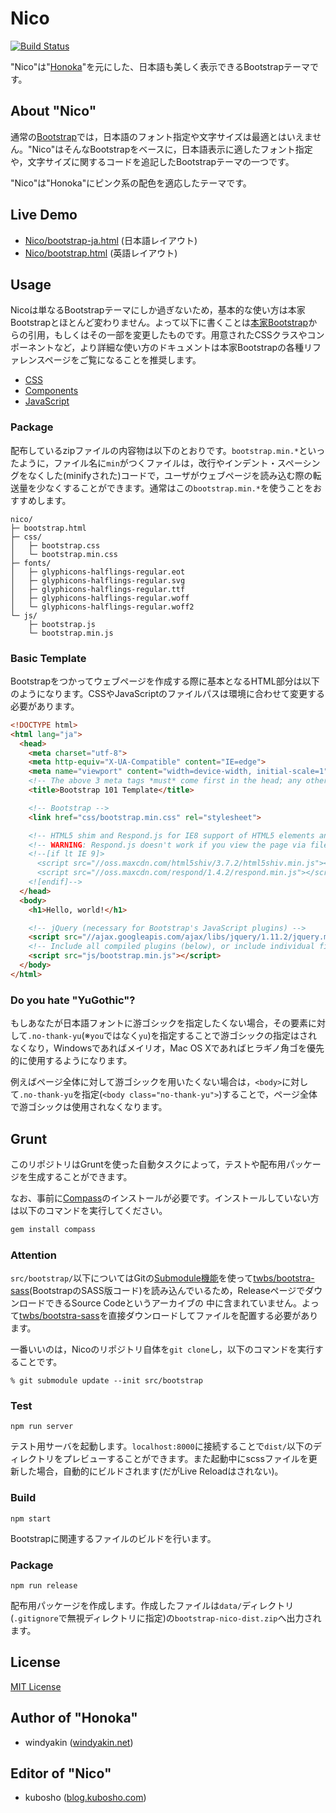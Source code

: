 # Nico

[![Build Status](https://travis-ci.org/kubosho/Nico.svg?branch=master)](https://travis-ci.org/kubosho/Nico)

"Nico"は"[Honoka](https://github.com/windyakin/Honoka)"を元にした、日本語も美しく表示できるBootstrapテーマです。

## About "Nico"

通常の[Bootstrap](//getbootstrap.com/)では，日本語のフォント指定や文字サイズは最適とはいえません。"Nico"はそんなBootstrapをベースに，日本語表示に適したフォント指定や，文字サイズに関するコードを追記したBootstrapテーマの一つです。

"Nico"は"Honoka"にピンク系の配色を適応したテーマです。

## Live Demo

 * [Nico/bootstrap-ja.html](//kubosho.github.io/Nico/bootstrap-ja.html) (日本語レイアウト)
 * [Nico/bootstrap.html](//kubosho.github.io/Nico/bootstrap.html) (英語レイアウト)

## Usage

Nicoは単なるBootstrapテーマにしか過ぎないため，基本的な使い方は本家Bootstrapとほとんど変わりません。よって以下に書くことは[本家Bootstrap](//getbootstrap.com/getting-started/)からの引用，もしくはその一部を変更したものです。用意されたCSSクラスやコンポーネントなど，より詳細な使い方のドキュメントは本家Bootstrapの各種リファレンスページをご覧になることを推奨します。

 * [CSS](//getbootstrap.com/css/)
 * [Components](//getbootstrap.com/components/)
 * [JavaScript](//getbootstrap.com/javascript/)

### Package

配布しているzipファイルの内容物は以下のとおりです。``bootstrap.min.*``といったように，ファイル名に``min``がつくファイルは，改行やインデント・スペーシングをなくした(minifyされた)コードで，ユーザがウェブページを読み込む際の転送量を少なくすることができます。通常はこの``bootstrap.min.*``を使うことをおすすめします。

```
nico/
├─ bootstrap.html
├─ css/
│   ├─ bootstrap.css
│   └─ bootstrap.min.css
├─ fonts/
│   ├─ glyphicons-halflings-regular.eot
│   ├─ glyphicons-halflings-regular.svg
│   ├─ glyphicons-halflings-regular.ttf
│   ├─ glyphicons-halflings-regular.woff
│   └─ glyphicons-halflings-regular.woff2
└─ js/
    ├─ bootstrap.js
    └─ bootstrap.min.js
```

### Basic Template

Bootstrapをつかってウェブページを作成する際に基本となるHTML部分は以下のようになります。CSSやJavaScriptのファイルパスは環境に合わせて変更する必要があります。

```html
<!DOCTYPE html>
<html lang="ja">
  <head>
    <meta charset="utf-8">
    <meta http-equiv="X-UA-Compatible" content="IE=edge">
    <meta name="viewport" content="width=device-width, initial-scale=1">
    <!-- The above 3 meta tags *must* come first in the head; any other head content must come *after* these tags -->
    <title>Bootstrap 101 Template</title>

    <!-- Bootstrap -->
    <link href="css/bootstrap.min.css" rel="stylesheet">

    <!-- HTML5 shim and Respond.js for IE8 support of HTML5 elements and media queries -->
    <!-- WARNING: Respond.js doesn't work if you view the page via file:// -->
    <!--[if lt IE 9]>
      <script src="//oss.maxcdn.com/html5shiv/3.7.2/html5shiv.min.js"></script>
      <script src="//oss.maxcdn.com/respond/1.4.2/respond.min.js"></script>
    <![endif]-->
  </head>
  <body>
    <h1>Hello, world!</h1>

    <!-- jQuery (necessary for Bootstrap's JavaScript plugins) -->
    <script src="//ajax.googleapis.com/ajax/libs/jquery/1.11.2/jquery.min.js"></script>
    <!-- Include all compiled plugins (below), or include individual files as needed -->
    <script src="js/bootstrap.min.js"></script>
  </body>
</html>
```

### Do you hate "YuGothic"?

もしあなたが日本語フォントに游ゴシックを指定したくない場合，その要素に対して``.no-thank-yu``(※``you``ではなく``yu``)を指定することで游ゴシックの指定はされなくなり，Windowsであればメイリオ，Mac OS Xであればヒラギノ角ゴを優先的に使用するようになります。

例えばページ全体に対して游ゴシックを用いたくない場合は，``<body>``に対して``.no-thank-yu``を指定(``<body class="no-thank-yu">``)することで，ページ全体で游ゴシックは使用されなくなります。

## Grunt

このリポジトリはGruntを使った自動タスクによって，テストや配布用パッケージを生成することができます。

なお、事前に[Compass](http://compass-style.org/)のインストールが必要です。インストールしていない方は以下のコマンドを実行してください。

```bash
gem install compass
```

### Attention
``src/bootstrap/``以下についてはGitの[Submodule機能](//git-scm.com/book/en/v2/Git-Tools-Submodules)を使って[twbs/bootstra-sass](//github.com/twbs/bootstrap-sass/)(BootstrapのSASS版コード)を読み込んでいるため，ReleaseページでダウンロードできるSource Codeというアーカイブの
中に含まれていません。よって[twbs/bootstra-sass](//github.com/twbs/bootstrap-sass/)を直接ダウンロードしてファイルを配置する必要があります。

一番いいのは，Nicoのリポジトリ自体を``git clone``し，以下のコマンドを実行することです。

```
% git submodule update --init src/bootstrap
```

### Test

```
npm run server
```

テスト用サーバを起動します。``localhost:8000``に接続することで``dist/``以下のディレクトリをプレビューすることができます。また起動中にscssファイルを更新した場合，自動的にビルドされます(だがLive Reloadはされない)。

### Build

```
npm start
```

Bootstrapに関連するファイルのビルドを行います。

### Package

```
npm run release
```

配布用パッケージを作成します。作成したファイルは``data/``ディレクトリ(``.gitignore``で無視ディレクトリに指定)の``bootstrap-nico-dist.zip``へ出力されます。

## License

[MIT License](LICENSE)

## Author of "Honoka"

- windyakin ([windyakin.net](//windyakin.net/))

## Editor of "Nico"

- kubosho ([blog.kubosho.com](//blog.kubosho.com/))
